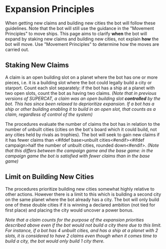 # Expansion Principles

When getting new claims and building new cities the bot will follow these guidelines. Note that the bot will still use the guidance in the "Movement Principles" to move ships. This page aims to clarify **when** the bot will expand by staking new claims and building new cities, not explain **how** the bot will move. Use "Movement Principles" to determine how the moves are carried out.

## Staking New Claims

A claim is an open building slot on a planet where the bot has one or more pieces, i.e. it is a building slot where the bot could legally build a city or starport. Count each slot separately: if the bot has a ship at a planet with two open slots, count the bot as having two claims. *(Note that in previous versions of SUPERCAT, a claim was an open building slot **controlled** by the bot. This has since been relaxed to deprioritize expansion. If a bot has a ship or other building enabling it to build in an open slot, that counts as a claim, regardless of control of the system)* 

The procedures evaluate the number of claims the bot has in relation to the number of unbuilt cities (cities on the bot's board which it could build, not any cities held by rivals as trophies). The bot will seek to gain new claims if it has fewer claims than <#ifdef base>unbuilt cities<#endif><#ifdef campaign>half the number of unbuilt cities, rounded down<#endif>.
*(Note that this differs between the campaign game and the base game: in the campaign game the bot is satisfied with fewer claims than in the base game)*

## Limit on Building New Cities

The procedures prioritize building new cities somewhat highly relative to other actions. However there is a limit to this which is building a second city on the same planet where the bot already has a city. The bot will only build one of these double cities if it is winning a declared ambition (not tied for first place) and placing the city would uncover a power bonus.

*Note that a claim counts for the purpose of the expansion priorities described above even if the bot would not build a city there due to this limit. For instance, if a bot has 4 unbuilt cities, and has a ship at a planet with 2 slots, it is considered to have 2 claims even though when it comes time to build a city, the bot would only build 1 city there.*

<div class="pagebreak"> </div>
